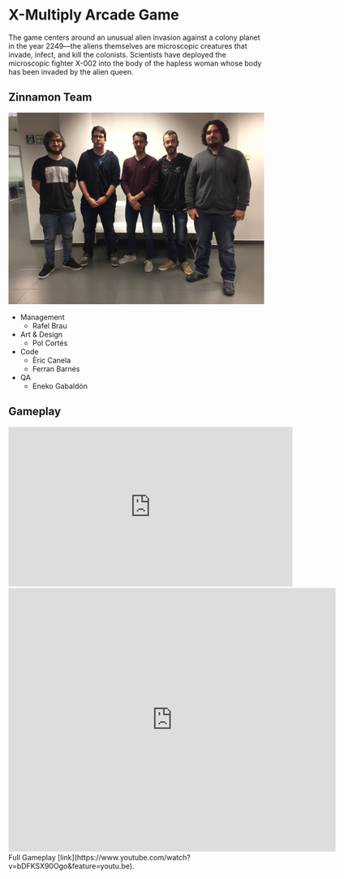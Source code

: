 # X-Multiply Arcade Game
The game centers around an unusual alien invasion against a colony planet in the year 2249—the aliens themselves are microscopic creatures that invade, infect, and kill the colonists. Scientists have deployed the microscopic fighter X-002 into the body of the hapless woman whose body has been invaded by the alien queen.
## Zinnamon Team
![alt Team](Zinnamon_Team.jpeg)

- Management
  - Rafel Brau
- Art & Design
  - Pol Cortés 
- Code
  - Èric Canela
  - Ferran Barnés
- QA
  - Eneko Gabaldón
  
  

## Gameplay
<iframe width="560" height="315" src="https://www.youtube.com/embed/videoseries?list=PLx0sYbCqOb8TBPRdmBHs5Iftvv9TPboYG" frameborder="0" allow="autoplay; encrypted-media" allowfullscreen></iframe>
<iframe width="645" height="520" src="https://www.youtube.com/watch?v=ikx26GYrKao" frameborder="0"></iframe>
Full Gameplay [link](https://www.youtube.com/watch?v=bDFKSX90Ogo&feature=youtu.be).
